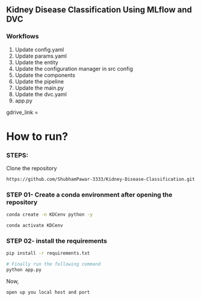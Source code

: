 ## Kidney Disease Classification Using MLflow and DVC

### Workflows

1. Update config.yaml
2. Update params.yaml
3. Update the entity
4. Update the configuration manager in src config
5. Update the components
6. Update the pipeline
7. Update the main.py 
8. Update the dvc.yaml
9. app.py

gdrive_link = 

# How to run?
### STEPS:

Clone the repository

```bash
https://github.com/ShubhamPawar-3333/Kidney-Disease-Classification.git
```
### STEP 01- Create a conda environment after opening the repository

```bash
conda create -n KDCenv python -y
```

```bash
conda activate KDCenv
```


### STEP 02- install the requirements
```bash
pip install -r requirements.txt
```

```bash
# Finally run the following command
python app.py
```

Now,
```bash
open up you local host and port
```
